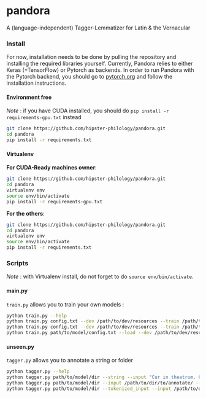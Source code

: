 pandora
==========

A (language-independent) Tagger-Lemmatizer for Latin & the Vernacular


### Install

For now, installation needs to be done by pulling the repository and installing the required libraries yourself.
Currently, Pandora relies to either Keras (+TensorFlow) or Pytorch as backends. In order to run Pandora with
the Pytorch backend, you should go to [pytorch.org](https://www.pytorch.org) and follow the installation
instructions.

#### Environment free

*Note* : if you have CUDA installed, you should do `pip install -r requirements-gpu.txt` instead

```bash
git clone https://github.com/hipster-philology/pandora.git
cd pandora
pip install -r requirements.txt
```

#### Virtualenv

**For CUDA-Ready machines owner**:

```bash
git clone https://github.com/hipster-philology/pandora.git
cd pandora
virtualenv env
source env/bin/activate
pip install -r requirements-gpu.txt
```

**For the others**:

```bash
git clone https://github.com/hipster-philology/pandora.git
cd pandora
virtualenv env
source env/bin/activate
pip install -r requirements.txt
```

### Scripts

*Note* : with Virtualenv install, do not forget to do `source env/bin/activate`.

#### main.py

`train.py` allows you to train your own models :

```bash
python train.py --help
python train.py config.txt --dev /path/to/dev/resources --train /path/to/train/resources --test /path/to/test/resources
python train.py config.txt --dev /path/to/dev/resources --train /path/to/train/resources --test /path/to/test/resources --nb_epochs 1
python train.py path/to/model/config.txt --load --dev /path/to/dev/resources --train /path/to/train/resources --test /path/to/test/resources
```

#### unseen.py

`tagger.py` allows you to annotate a string or folder

```bash
python tagger.py --help
python tagger.py path/to/model/dir --string --input "Cur in theatrum, Cato severe, venisti?"
python tagger.py path/to/model/dir --input /path/to/dir/to/annotate/ --output /path/to/output/dir/
python tagger.py path/to/model/dir --tokenized_input --input /path/to/dir/to/annotate/ --output /path/to/output/dir/
```
